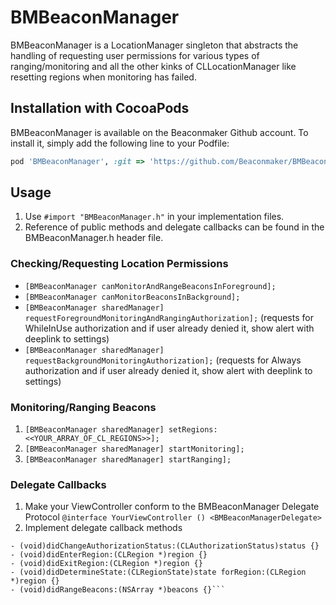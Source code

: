 # BMBeaconManager

BMBeaconManager is a LocationManager singleton that abstracts the handling of requesting user permissions for various types of ranging/monitoring and all the other kinks of CLLocationManager like resetting regions when monitoring has failed. 

## Installation with CocoaPods

BMBeaconManager is available on the Beaconmaker Github account. To install
it, simply add the following line to your Podfile:

```ruby
pod 'BMBeaconManager', :git => 'https://github.com/Beaconmaker/BMBeaconManager.git'
```

## Usage
1. Use ```#import "BMBeaconManager.h"``` in your implementation files.
2. Reference of public methods and delegate callbacks can be found in the BMBeaconManager.h header file.

### Checking/Requesting Location Permissions
- ```[BMBeaconManager canMonitorAndRangeBeaconsInForeground];```
- ```[BMBeaconManager canMonitorBeaconsInBackground];```
- ```[BMBeaconManager sharedManager] requestForegroundMonitoringAndRangingAuthorization];``` (requests for WhileInUse authorization and if user already denied it, show alert with deeplink to settings)
- ```[BMBeaconManager sharedManager] requestBackgroundMonitoringAuthorization];``` (requests for Always authorization and if user already denied it, show alert with deeplink to settings)

### Monitoring/Ranging Beacons
1. ```[BMBeaconManager sharedManager] setRegions:<<YOUR_ARRAY_OF_CL_REGIONS>>];```
2. ```[BMBeaconManager sharedManager] startMonitoring];```
3. ```[BMBeaconManager sharedManager] startRanging];```

### Delegate Callbacks
1. Make your ViewController conform to the BMBeaconManager Delegate Protocol ```@interface YourViewController () <BMBeaconManagerDelegate>```
2. Implement delegate callback methods
```
- (void)didChangeAuthorizationStatus:(CLAuthorizationStatus)status {}
- (void)didEnterRegion:(CLRegion *)region {}
- (void)didExitRegion:(CLRegion *)region {}
- (void)didDetermineState:(CLRegionState)state forRegion:(CLRegion *)region {}
- (void)didRangeBeacons:(NSArray *)beacons {}```
